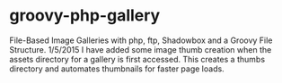 groovy-php-gallery
==================

File-Based Image Galleries with php, ftp, Shadowbox and a Groovy File Structure. 
1/5/2015 I have added some image thumb creation when the assets directory for a gallery is first accessed. This creates a thumbs directory and automates thumbnails for faster page loads.
